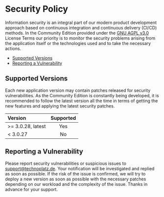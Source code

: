 # Security Policy

Information security is an integral part of our modern product development approach based on continuous integration and continuous delivery (CI/CD) methods. In the Community Edition provided under the [GNU AGPL v3.0](#) License Terms our priority is to monitor the security problems arising from the application itself or the technologies used and to take the necessary actions.

- [Supported Versions](#supported-versions)
- [Reporting a Vulnerability](#reporting-a-vulnerability)

## Supported Versions

Each new application version may contain patches released for security vulnerabilities. As the Community Edition is constantly being developed, it is recommended to follow the latest version all the time in terms of getting the new features and applying the latest security patches.

| Version | Supported |
| :--- | :---: |
| >= 3.0.28, latest | Yes |
| < 3.0.27 | No |

## Reporting a Vulnerability

Please report security vulnerabilities or suspicious issues to support@technoplatz.de. Your notification will be investigated and replied as soon as possible. If the risk of the issue is confirmed, we will try to deploy a new version as soon as possible with the necessary patches depending on our workload and the complexity of the issue. Thanks in advance for your support.

